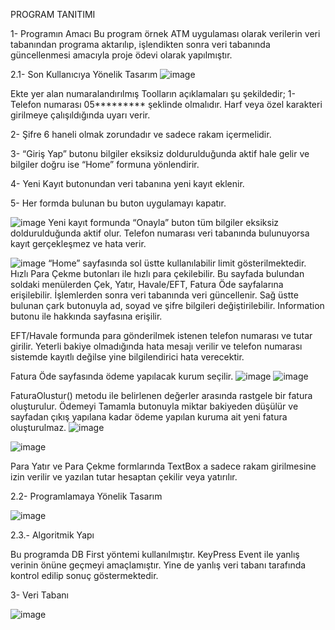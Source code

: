 PROGRAM TANITIMI

1-	Programın Amacı
Bu program örnek ATM uygulaması olarak verilerin veri tabanından programa aktarılıp, işlendikten sonra veri tabanında güncellenmesi amacıyla proje ödevi olarak yapılmıştır.

2.1- Son Kullanıcıya Yönelik Tasarım
![image](https://user-images.githubusercontent.com/61161197/179745455-910f1146-c88a-4458-880f-f78f4d9e9079.png)

 
Ekte yer alan numaralandırılmış Toolların açıklamaları şu şekildedir;
1-	Telefon numarası 05********* şeklinde olmalıdır. Harf veya özel karakteri girilmeye çalışıldığında uyarı verir.

2-	Şifre 6 haneli olmak zorundadır ve sadece rakam içermelidir.

3-	“Giriş Yap” butonu bilgiler eksiksiz doldurulduğunda aktif hale gelir ve bilgiler doğru ise “Home” formuna yönlendirir.

4-	Yeni Kayıt butonundan veri tabanına yeni kayıt eklenir.

5-	Her formda bulunan bu buton uygulamayı kapatır.

![image](https://user-images.githubusercontent.com/61161197/179745635-059e2481-efe4-42fd-96c4-faa8520fa9bc.png)
Yeni kayıt formunda “Onayla” buton tüm bilgiler eksiksiz doldurulduğunda aktif olur. Telefon numarası veri tabanında bulunuyorsa kayıt gerçekleşmez ve hata verir.
 
 
 
 ![image](https://user-images.githubusercontent.com/61161197/179746821-7162c9d4-6d18-4c06-bfd7-dd2dd6be53fd.png)
“Home” sayfasında sol üstte kullanılabilir limit gösterilmektedir.
Hızlı Para Çekme butonları ile hızlı para çekilebilir. Bu sayfada bulundan soldaki menülerden Çek, Yatır, Havale/EFT, Fatura Öde sayfalarına erişilebilir. İşlemlerden sonra veri tabanında veri güncellenir.
Sağ üstte bulunan çark butonuyla ad, soyad ve şifre bilgileri değiştirilebilir. Information butonu ile hakkında sayfasına erişilir.
 
EFT/Havale formunda para gönderilmek istenen telefon numarası ve tutar girilir. Yeterli bakiye olmadığında hata mesajı verilir ve telefon numarası sistemde kayıtlı değilse yine bilgilendirici hata verecektir. 

Fatura Öde sayfasında ödeme yapılacak kurum seçilir.
 ![image](https://user-images.githubusercontent.com/61161197/179745533-a220b86d-eb98-4e8e-9f49-b4e893edc26b.png)
![image](https://user-images.githubusercontent.com/61161197/179745560-2b56d30c-4c45-4ff9-b702-8c06af3de9fe.png)

 
FaturaOlustur() metodu ile belirlenen değerler arasında rastgele bir fatura oluşturulur. Ödemeyi Tamamla butonuyla miktar bakiyeden düşülür ve sayfadan çıkış yapılana kadar ödeme yapılan kuruma ait yeni fatura oluşturulmaz. 
![image](https://user-images.githubusercontent.com/61161197/179745870-429e5889-8736-4d0c-80d6-f156ab84542b.png)




![image](https://user-images.githubusercontent.com/61161197/179745889-2f9ed0ab-1837-4cb6-a01c-769cfc8beb99.png)

Para Yatır ve Para Çekme formlarında TextBox a sadece rakam girilmesine izin verilir ve yazılan tutar hesaptan çekilir veya yatırılır.

2.2- Programlamaya Yönelik Tasarım

 ![image](https://user-images.githubusercontent.com/61161197/179745594-f0912c83-11c1-4b31-b802-594b157383a7.png)

2.3.- Algoritmik Yapı

Bu programda DB First yöntemi kullanılmıştır. KeyPress Event ile yanlış verinin önüne geçmeyi amaçlamıştır. Yine de yanlış veri tabanı tarafında kontrol edilip sonuç göstermektedir. 


3-	Veri Tabanı

 ![image](https://user-images.githubusercontent.com/61161197/179745981-ba561dcb-0a95-4436-a150-9be7ae284161.png)

